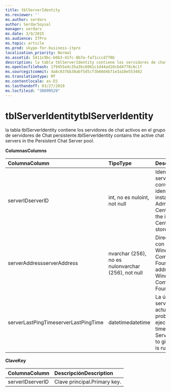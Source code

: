 ```yaml
---
title: tblServerIdentity
ms.reviewer: ''
ms.author: serdars
author: SerdarSoysal
manager: serdars
ms.date: 3/9/2015
ms.audience: ITPro
ms.topic: article
ms.prod: skype-for-business-itpro
localization_priority: Normal
ms.assetid: 5411c9bc-b0b3-41fc-8b7e-fa71cccd770b
description: la tabla tblServerIdentity contiene los servidores de chat activos en el grupo de servidores de Chat persistente.
ms.openlocfilehash: 1f9455e4c35a3bc6061c1d44ad10cbd4778c6c1f
ms.sourcegitcommit: da8c037bb30abf5d5cf3b60d4b71e3a10e553402
ms.translationtype: MT
ms.contentlocale: es-ES
ms.lasthandoff: 03/27/2019
ms.locfileid: "30899529"
---
```

# <a name="tblserveridentity"></a><span data-ttu-id="dcc09-103">tblServerIdentity</span><span class="sxs-lookup"><span data-stu-id="dcc09-103">tblServerIdentity</span></span>
 
<span data-ttu-id="dcc09-104">la tabla tblServerIdentity contiene los servidores de chat activos en el grupo de servidores de Chat persistente.</span><span class="sxs-lookup"><span data-stu-id="dcc09-104">tblServerIdentity contains the active chat servers in the Persistent Chat Server pool.</span></span>
  
<span data-ttu-id="dcc09-105">**Columnas**</span><span class="sxs-lookup"><span data-stu-id="dcc09-105">**Columns**</span></span>

|<span data-ttu-id="dcc09-106">**Columna**</span><span class="sxs-lookup"><span data-stu-id="dcc09-106">**Column**</span></span>|<span data-ttu-id="dcc09-107">**Tipo**</span><span class="sxs-lookup"><span data-stu-id="dcc09-107">**Type**</span></span>|<span data-ttu-id="dcc09-108">**Descripción**</span><span class="sxs-lookup"><span data-stu-id="dcc09-108">**Description**</span></span>|
|:-----|:-----|:-----|
|<span data-ttu-id="dcc09-109">serverID</span><span class="sxs-lookup"><span data-stu-id="dcc09-109">serverID</span></span>  <br/> |<span data-ttu-id="dcc09-110">int, no es nulo</span><span class="sxs-lookup"><span data-stu-id="dcc09-110">int, not null</span></span>  <br/> |<span data-ttu-id="dcc09-111">Identificador de servidor.</span><span class="sxs-lookup"><span data-stu-id="dcc09-111">Server ID.</span></span> <span data-ttu-id="dcc09-112">Se corresponde con un identificador de instancia de almacén de Administración Central.</span><span class="sxs-lookup"><span data-stu-id="dcc09-112">Corresponds to the instance ID from Central Management store.</span></span>  <br/> |
|<span data-ttu-id="dcc09-113">serverAddress</span><span class="sxs-lookup"><span data-stu-id="dcc09-113">serverAddress</span></span>  <br/> |<span data-ttu-id="dcc09-114">nvarchar (256), no es nulo</span><span class="sxs-lookup"><span data-stu-id="dcc09-114">nvarchar (256), not null</span></span>  <br/> |<span data-ttu-id="dcc09-115">Dirección de servidor con la dirección de Windows Communication Foundation.</span><span class="sxs-lookup"><span data-stu-id="dcc09-115">Server address using the Windows Communication Foundation address.</span></span>  <br/> |
|<span data-ttu-id="dcc09-116">serverLastPingTime</span><span class="sxs-lookup"><span data-stu-id="dcc09-116">serverLastPingTime</span></span>  <br/> |<span data-ttu-id="dcc09-117">datetime</span><span class="sxs-lookup"><span data-stu-id="dcc09-117">datetime</span></span>  <br/> |<span data-ttu-id="dcc09-118">La última vez que el servidor de canal actualizó esta fila para probar que se está ejecutando.</span><span class="sxs-lookup"><span data-stu-id="dcc09-118">The latest time that the Channel Server updated this row to give evidence that it is running.</span></span>  <br/> |
   
<span data-ttu-id="dcc09-119">**Clave**</span><span class="sxs-lookup"><span data-stu-id="dcc09-119">**Key**</span></span>

|<span data-ttu-id="dcc09-120">**Columna**</span><span class="sxs-lookup"><span data-stu-id="dcc09-120">**Column**</span></span>|<span data-ttu-id="dcc09-121">**Descripción**</span><span class="sxs-lookup"><span data-stu-id="dcc09-121">**Description**</span></span>|
|:-----|:-----|
|<span data-ttu-id="dcc09-122">serverID</span><span class="sxs-lookup"><span data-stu-id="dcc09-122">serverID</span></span>  <br/> |<span data-ttu-id="dcc09-123">Clave principal.</span><span class="sxs-lookup"><span data-stu-id="dcc09-123">Primary key.</span></span>  <br/> |
   

